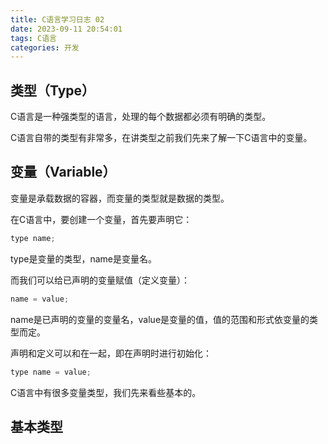 ```yaml
---
title: C语言学习日志 02
date: 2023-09-11 20:54:01
tags: C语言
categories: 开发
---
```



## 类型（Type）

C语言是一种强类型的语言，处理的每个数据都必须有明确的类型。

C语言自带的类型有非常多，在讲类型之前我们先来了解一下C语言中的变量。

## 变量（Variable）

变量是承载数据的容器，而变量的类型就是数据的类型。

在C语言中，要创建一个变量，首先要声明它：

```c
type name;
```

type是变量的类型，name是变量名。

而我们可以给已声明的变量赋值（定义变量）：

```c
name = value;
```

name是已声明的变量的变量名，value是变量的值，值的范围和形式依变量的类型而定。

声明和定义可以和在一起，即在声明时进行初始化：

```c
type name = value;
```

C语言中有很多变量类型，我们先来看些基本的。

## 基本类型


